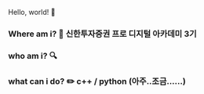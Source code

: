 Hello, world! 👋

### Where am i? 🌱 신한투자증권 프로 디지털 아카데미 3기

### who am i? 🔍 

### what can i do? ✏️ c++ / python (아주..조금......)
